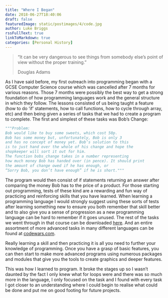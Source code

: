 ```yaml
---
title: "Where I Began"
date: 2018-06-27T18:40:06
draft: false
featuredImage: static/postimages/4/code.jpg
author: Luke Briggs
rssFullText: true
linkToMarkdown: true
categories: [Personal History]
---
```

>“It can be very dangerous to see things from somebody else’s point of view
>without the proper training.”
>
> Douglas Adams

As I have said before, my first outreach into programming began with  a GCSE Computer Science course which was cancelled after 7 months for various reasons. Those 7 months were possibly the best way to get a strong foundation of how programming languages work and the general structure in which they follow. The lessons consisted of us being taught a feature (how to do ‘if’ statements, how to call functions, how to cycle through array, etc) and then being given a series of tasks that we had to create a program to complete. The first and simplest of these tasks was Bob’s Change:


```python
"""Problem:
Bob would like to buy some sweets, which cost 50p.
Bob has some money but, unfortunately, Bob is only 3
and has no concept of money yet. Bob’s solution to this
is to just hand over the whole of his change and hope the
shopkeeper will sort it out for him.
The function bobs_change takes in a number representing
how much money Bob has handed over (in pence). It should print
the amount of change owed if he has enough, or
“Sorry Bob, you don’t have enough” if he is short."""
``` 


The program would then consist of if statements returning an answer after comparing the money Bob has to the price of a product. For those starting out programming, tests of these kind are a rewarding and fun way of practicing and reinforcing skills that you have learned. When learning a programming language I would strongly suggest using these sorts of tests after learning something new to ensure you both remember that skill better and to also give you a sense of progression as a new programming language can be hard to remember if it goes unused. The rest of the tasks we went through in that course can be downloaded [here](https://github.com/LukeBriggsDev/GCSE-Code-Tasks). And an entire assortment of more advanced tasks in many different languages can be found at [codewars.com](https://www.codewars.com).

Really learning a skill and then practicing it is all you need to further your knowledge of programming. Once you have a grasp of basic features, you can then start to make more advanced programs using numerous packages and modules that give you the tools to create graphics and deeper features.

This was how I learned to program. It broke the stages up so I wasn’t daunted by the fact I only knew what for loops were and there was so much more in the language, I only focused on the task and I found with every task I got closer to an understanding where I could begin to realise what could be done and put me on good footing for future projects.

